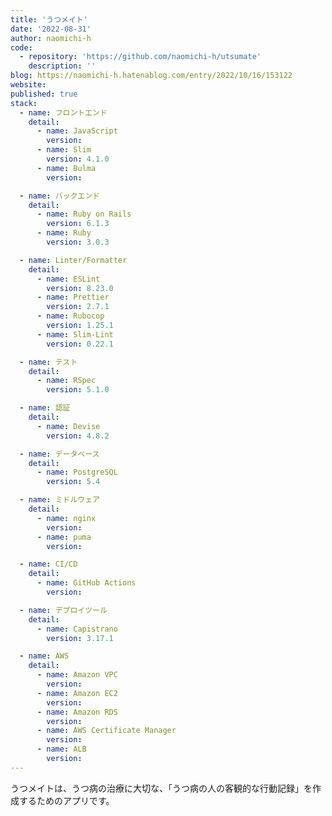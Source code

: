 ```yaml
---
title: 'うつメイト'
date: '2022-08-31'
author: naomichi-h
code:
  - repository: 'https://github.com/naomichi-h/utsumate'
    description: ''
blog: https://naomichi-h.hatenablog.com/entry/2022/10/16/153122
website:
published: true
stack:
  - name: フロントエンド
    detail:
      - name: JavaScript
        version:
      - name: Slim
        version: 4.1.0
      - name: Bulma
        version:

  - name: バックエンド
    detail:
      - name: Ruby on Rails
        version: 6.1.3
      - name: Ruby
        version: 3.0.3

  - name: Linter/Formatter
    detail:
      - name: ESLint
        version: 8.23.0
      - name: Prettier
        version: 2.7.1
      - name: Rubocop
        version: 1.25.1
      - name: Slim-Lint
        version: 0.22.1

  - name: テスト
    detail:
      - name: RSpec
        version: 5.1.0

  - name: 認証
    detail:
      - name: Devise
        version: 4.8.2

  - name: データベース
    detail:
      - name: PostgreSQL
        version: 5.4

  - name: ミドルウェア
    detail:
      - name: nginx
        version:
      - name: puma
        version:

  - name: CI/CD
    detail:
      - name: GitHub Actions
        version:

  - name: デプロイツール
    detail:
      - name: Capistrano
        version: 3.17.1

  - name: AWS
    detail:
      - name: Amazon VPC
        version:
      - name: Amazon EC2
        version:
      - name: Amazon RDS
        version:
      - name: AWS Certificate Manager
        version:
      - name: ALB
        version:
---
```


うつメイトは、うつ病の治療に大切な、「うつ病の人の客観的な行動記録」を作成するためのアプリです。
